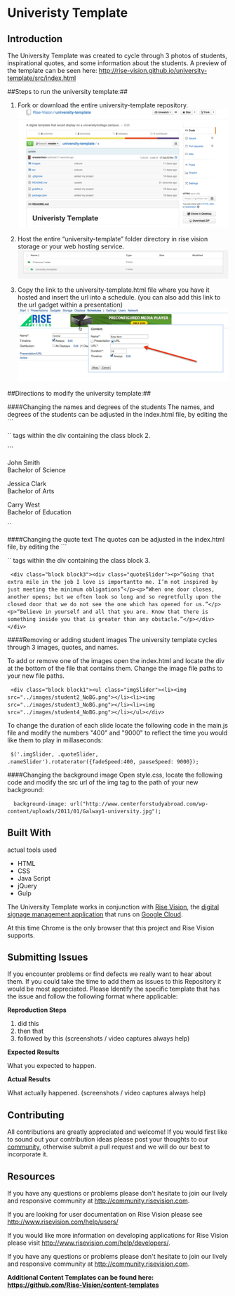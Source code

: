 # Univeristy Template

## Introduction

The University Template was created to cycle through 3 photos of students, inspirational quotes, and some information about the students. A preview of the template can be seen here: http://rise-vision.github.io/university-template/src/index.html

##Steps to run the university template:##

1. Fork or download the entire university-template repository.
![alt tag](images/readmestep1.png)

3. Host the entire “university-template” folder directory in rise vision storage or your web hosting service.
![alt tag](images/readmestep3.png)

4. Copy the link to the university-template.html file where you have it hosted and insert the url into a schedule. (you can also add this link to the url gadget within a presentation)
![alt tag](images/readme-step4.jpg)


##Directions to modify the university template:##

####Changing the names and degrees of the students
The names, and degrees of the students can be adjusted in the index.html file, by editing the ```<p>`` tags within the div containing the class block 2. 

```	<div class="block block2"> <div class="nameSlider"> <p>John Smith<br> <span>Bachelor of Science</span> </p> <p>Jessica Clark<br> <span>Bachelor of Arts</span> </p> <p>Carry West<br> <span>Bachelor of Education</span></p> </div> </div>``

####Changing the quote text
The quotes can be adjusted in the index.html file, by editing the ```<p>`` tags within the div containing the class block 3. 

```	<div class="block block3"><div class="quoteSlider"><p>“Going that extra mile in the job I love is importantto me. I’m not inspired by just meeting the minimum obligations”</p><p>“When one door closes, another opens; but we often look so long and so regretfully upon the closed door that we do not see the one which has opened for us.”</p><p>“Believe in yourself and all that you are. Know that there is something inside you that is greater than any obstacle.”</p></div></div>```

####Removing or adding student images
The university template cycles through 3 images, quotes, and names. 

To add or remove one of the images open the index.html and locate the div at the bottom of the file that contains them. Change the image file paths to your new file paths.

```	<div class="block block1"><ul class="imgSlider"><li><img src="../images/student2_NoBG.png"></li><li><img src="../images/student3_NoBG.png"></li><li><img src="../images/student4_NoBG.png"></li></ul></div>```

To change the duration of each slide locate the following code in the main.js file and modify the numbers "400" and "9000" to reflect the time you would like them to play in millaseconds:

```	$('.imgSlider, .quoteSlider, .nameSlider').rotaterator({fadeSpeed:400, pauseSpeed: 9000});```



####Changing the background image
Open style.css, locate the following code and modify the src url of the img tag to the path of your new background:

```  background-image: url("http://www.centerforstudyabroad.com/wp-content/uploads/2011/01/Galway1-university.jpg");```


## Built With
actual tools used
- HTML
- CSS
- Java Script
- jQuery
- Gulp

The University Template works in conjunction with [Rise Vision](http://www.risevision.com), the [digital signage management application](http://rva.risevision.com/) that runs on [Google Cloud](https://cloud.google.com).

At this time Chrome is the only browser that this project and Rise Vision supports.

## Submitting Issues
If you encounter problems or find defects we really want to hear about them. If you could take the time to add them as issues to this Repository it would be most appreciated. Please Identify the specific template that has the issue and follow the following format where applicable:

**Reproduction Steps**

1. did this
2. then that
3. followed by this (screenshots / video captures always help)

**Expected Results**

What you expected to happen.

**Actual Results**

What actually happened. (screenshots / video captures always help)

## Contributing
All contributions are greatly appreciated and welcome! If you would first like to sound out your contribution ideas please post your thoughts to our [community](http://community.risevision.com), otherwise submit a pull request and we will do our best to incorporate it.


## Resources
If you have any questions or problems please don't hesitate to join our lively and responsive community at http://community.risevision.com.

If you are looking for user documentation on Rise Vision please see http://www.risevision.com/help/users/

If you would like more information on developing applications for Rise Vision please visit http://www.risevision.com/help/developers/.

 If you have any questions or problems please don't hesitate to join our lively and responsive community at http://community.risevision.com.
 
**Additional Content Templates can be found here: https://github.com/Rise-Vision/content-templates**

